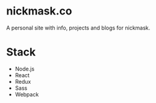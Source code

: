# nickmask.co

A personal site with info, projects and blogs for nickmask.

# Stack
- Node.js
- React
- Redux
- Sass
- Webpack
